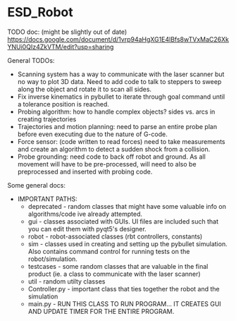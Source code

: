 # ESD_Robot

TODO doc: (might be slightly out of date) 
  https://docs.google.com/document/d/1vrp94aHgXG1E4lBfs8wTVxMaC26XkYNUi0QIz4ZkVTM/edit?usp=sharing

General TODOs:
  * Scanning system has a way to communicate with the laser scanner but no way to plot 3D data. Need to add code to talk to steppers to sweep along the object and rotate it to scan all sides.
  * Fix inverse kinematics in pybullet to iterate through goal command until a tolerance position is reached.
  * Probing algorithm: how to handle complex objects? sides vs. arcs in creating trajectories
  * Trajectories and motion planning: need to parse an entire probe plan before even executing due to the nature of G-code.
  * Force sensor: (code written to read forces) need to take measurements and create an algorithm to detect a sudden shock from a collision.
  * Probe grounding: need code to back off robot and ground. As all movement will have to be pre-processed, will need to also be preprocessed and inserted with probing code.

Some general docs:
  * IMPORTANT PATHS:
      * deprecated - random classes that might have some valuable info on algorithms/code ive already attempted.
      * gui - classes associated with GUIs. UI files are included such that you can edit them with pyqt5's designer.
      * robot - robot-associated classes (rbt controllers, constants)
      * sim - classes used in creating and setting up the pybullet simulation. Also contains command control for running tests on the robot/simulation.
      * testcases - some random classes that are valuable in the final product (ie. a class to communicate with the laser scanner)
      * util - random utilty classes
      * Controller.py - important class that ties together the robot and the simulation
      * main.py - RUN THIS CLASS TO RUN PROGRAM... IT CREATES GUI AND UPDATE TIMER FOR THE ENTIRE PROGRAM. 
